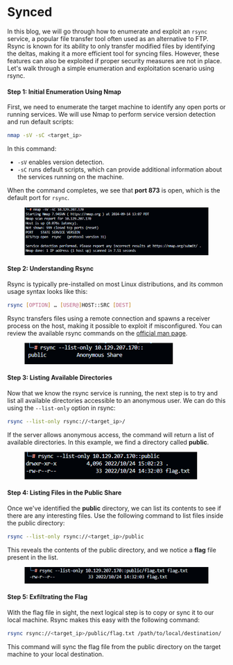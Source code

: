 # Synced

In this blog, we will go through how to enumerate and exploit an `rsync` service, a popular file transfer tool often used as an alternative to FTP. Rsync is known for its ability to only transfer modified files by identifying the deltas, making it a more efficient tool for syncing files. However, these features can also be exploited if proper security measures are not in place. Let's walk through a simple enumeration and exploitation scenario using rsync.

#### Step 1: Initial Enumeration Using Nmap

First, we need to enumerate the target machine to identify any open ports or running services. We will use Nmap to perform service version detection and run default scripts:

```bash
nmap -sV -sC <target_ip>
```

In this command:

* `-sV` enables version detection.
* `-sC` runs default scripts, which can provide additional information about the services running on the machine.

When the command completes, we see that **port 873** is open, which is the default port for `rsync`.

<figure><img src="../../.gitbook/assets/image (1).png" alt=""><figcaption></figcaption></figure>

#### Step 2: Understanding Rsync

Rsync is typically pre-installed on most Linux distributions, and its common usage syntax looks like this:

```bash
rsync [OPTION] … [USER@]HOST::SRC [DEST]
```

Rsync transfers files using a remote connection and spawns a receiver process on the host, making it possible to exploit if misconfigured. You can review the available rsync commands on the [official man page](https://linux.die.net/man/1/rsync).

<figure><img src="../../.gitbook/assets/image (1) (1).png" alt=""><figcaption></figcaption></figure>

#### Step 3: Listing Available Directories

Now that we know the rsync service is running, the next step is to try and list all available directories accessible to an anonymous user. We can do this using the `--list-only` option in rsync:

```bash
rsync --list-only rsync://<target_ip>/
```

If the server allows anonymous access, the command will return a list of available directories. In this example, we find a directory called **public**.

<figure><img src="../../.gitbook/assets/image (2).png" alt=""><figcaption></figcaption></figure>

#### Step 4: Listing Files in the Public Share

Once we've identified the **public** directory, we can list its contents to see if there are any interesting files. Use the following command to list files inside the public directory:

```bash
rsync --list-only rsync://<target_ip>/public
```

This reveals the contents of the public directory, and we notice a **flag** file present in the list.

<figure><img src="../../.gitbook/assets/image (3).png" alt=""><figcaption></figcaption></figure>

#### Step 5: Exfiltrating the Flag

With the flag file in sight, the next logical step is to copy or sync it to our local machine. Rsync makes this easy with the following command:

```bash
rsync rsync://<target_ip>/public/flag.txt /path/to/local/destination/
```

This command will sync the flag file from the public directory on the target machine to your local destination.
